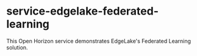 # service-edgelake-federated-learning

This Open Horizon service demonstrates EdgeLake's Federated Learning solution.
 